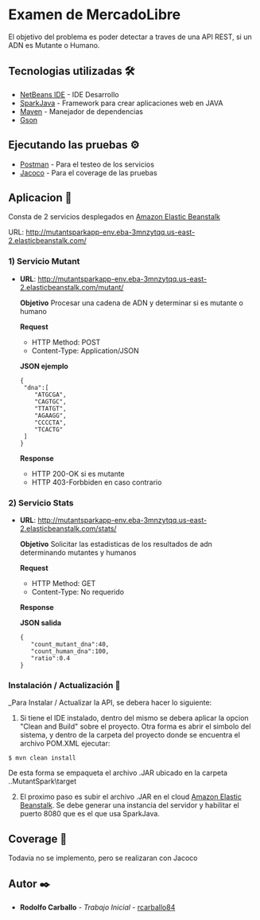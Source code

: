 # Examen de MercadoLibre

El objetivo del problema es poder detectar a traves de una API REST, si un ADN es Mutante o Humano.

## Tecnologias utilizadas 🛠️

* [NetBeans IDE](https://netbeans.apache.org/download/index.html) - IDE Desarrollo
* [SparkJava](http://sparkjava.com/) - Framework para crear aplicaciones web en JAVA
* [Maven](https://maven.apache.org/) - Manejador de dependencias
* [Gson](https://github.com/google/gson)

## Ejecutando las pruebas ⚙️

* [Postman](https://www.postman.com/home) - Para el testeo de los servicios
* [Jacoco](https://www.eclemma.org/jacoco/trunk/doc/maven.html) - Para el coverage de las pruebas

## Aplicacion 🚀

Consta de 2 servicios desplegados en [Amazon Elastic Beanstalk](https://docs.aws.amazon.com/elastic-beanstalk/index.html)

URL: http://mutantsparkapp-env.eba-3mnzytqq.us-east-2.elasticbeanstalk.com/

### 1) Servicio Mutant
  - **URL**: http://mutantsparkapp-env.eba-3mnzytqq.us-east-2.elasticbeanstalk.com/mutant/
  
    **Objetivo**
    Procesar una cadena de ADN y determinar si es mutante o humano
    
    **Request**
    - HTTP Method: POST
    - Content-Type: Application/JSON
    
    **JSON ejemplo**
    ```
    {
     "dna":[
        "ATGCGA",
        "CAGTGC",
        "TTATGT",
        "AGAAGG",
        "CCCCTA",
        "TCACTG"
     ]
    }
    ```
    
    **Response**
    - HTTP 200-OK si es mutante
    - HTTP 403-Forbbiden en caso contrario
  

### 2) Servicio Stats
  - **URL**: http://mutantsparkapp-env.eba-3mnzytqq.us-east-2.elasticbeanstalk.com/stats/
  
    **Objetivo**
    Solicitar las estadisticas de los resultados de adn determinando mutantes y humanos
    
    **Request**
    - HTTP Method: GET
    - Content-Type: No requerido
    
    **Response**
    
    **JSON salida**
    ```
    {
       "count_mutant_dna":40,
       "count_human_dna":100,
       "ratio":0.4
    }
    ```

### Instalación / Actualización 🔧

_Para Instalar / Actualizar la API, se debera hacer lo siguiente:

1) Si tiene el IDE instalado, dentro del mismo se debera aplicar la opcion "Clean and Build" sobre el proyecto.
Otra forma es abrir el simbolo del sistema, y dentro de la carpeta del proyecto donde se encuentra el archivo POM.XML ejecutar:

```
$ mvn clean install
```
De esta forma se empaqueta el archivo .JAR ubicado en la carpeta ..MutantSpark\target

2) El proximo paso es subir el archivo .JAR en el cloud [Amazon Elastic Beanstalk](https://docs.aws.amazon.com/elastic-beanstalk/index.html).
Se debe generar una instancia del servidor y habilitar el puerto 8080 que es el que usa SparkJava.


## Coverage 📖

Todavia no se implemento, pero se realizaran con Jacoco

## Autor ✒️

* **Rodolfo Carballo** - *Trabajo Inicial* - [rcarballo84](https://github.com/rcarballo84/mutant)


